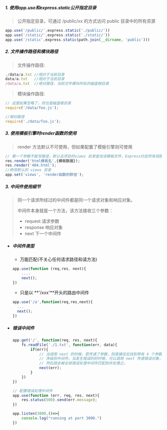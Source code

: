 ##### 1. 使用app.use和express.static公开指定目录

> 公开指定目录，可通过 /public/xx 的方式访问  public 目录中的所有资源

```javascript
app.use('/public/',express.static('./public/'))
app.use('/static/',express.static('./static/'))
app.use('/static',express.static(path.join(__dirname, 'public')))
```

##### 2. 文件操作路径和模块路径

> 文件操作路径:

```javascript
./data/a.txt //相对于当前目录
data/a.txt   //相对于当前目录
/data/a.txt  //绝对路径，当前文件模块所处的磁盘根目录
```

> 模块操作路径:

```javascript
// 这里如果忽略了，则也是磁盘根目录
require('/data/foo.js');

//相对路径
require('./data/foo.js');
```

##### 3. 使用模板引擎时render函数的使用

> render 方法默认不可使用，但如果配置了模板引擎则可使用

```javascript
// 第一个参数不能写路径，默认去项目的views 目录查找该模板文件，Express约定所有视图文件都放到 views 目录中
res.render('html模板名',{模板数据});
res.render('404.html');
//修改默认的 views 目录
app.set('views', 'render函数的默径');
```

##### 3. 中间件使用细节

> 同一个请求所经过的中间件都是同一个请求对象和响应对象。
>
> 中间件本身就是一个方法，该方法接收三个参数：
>
> * request 请求参数
> * response 响应对象
> * next 下一个中间件

* ##### 中间件类型

  * 万能匹配(不关心任何请求路径和请方法)

  ```javascript
  app.use(function (req,res, next){
      ....
      next();
  })
  ```

  * 只是以 **'/xxx'**开头的路由中间件

  ```javascript
  app.use('/a',function(req,res,next){
  	...
  	next();
  })
  ```

* ##### 错误中间件

  ```javascript
  app.get('/', function(req, res, next){
      fs.readFile('./1.txt', function(err, data){
          if(err){
              // 当调用 next 的时候，若传递了参数，则直接往后找到带有 4 个参数的应用程
              // 序级别中间件。当发生错误的的时候，可以调用 next 传递错误对象，
              // 然后就会被全局错误处理中间件匹配到并处理之。
              next(err);
          }
      })
  })
  
  // 配置错误处理中间件
  app.use(function (err, req, res, next){
      res.status(500).send(err.message);
  })
  
  app.listen(3000,()=>{
      console.log("running at port 3000.")
  })
  ```

  

